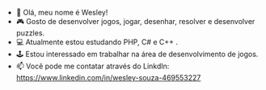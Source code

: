 - 👋 Olá, meu nome é Wesley!
- 🎮 Gosto de desenvolver jogos, jogar, desenhar, resolver e desenvolver puzzles. 
- 💻 Atualmente estou estudando PHP, C# e C++ .
- 🕹 Estou interessado em trabalhar na área de desenvolvimento de jogos.
- 📫 Você pode me contatar através do LinkdIn: https://www.linkedin.com/in/wesley-souza-469553227
